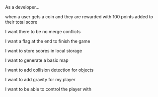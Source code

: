 As a developer...

when a user gets a coin and they are rewarded with 100 points added to their total score

I want there to be no merge conflicts

I want a flag at the end to finish the game

I want to store scores in local storage

I want to generate a basic map

I want to add collision detection for objects

I want to add gravity for my player

I want to be able to control the player with
